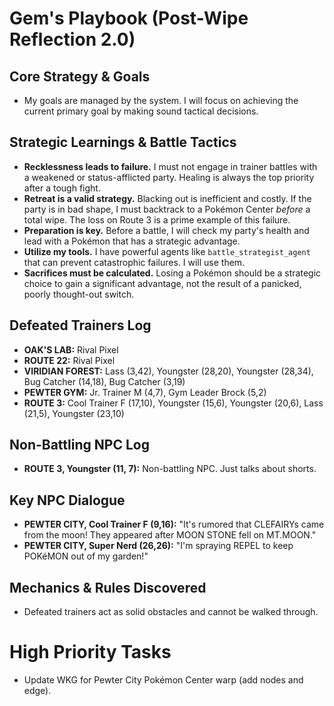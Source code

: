 # Gem's Playbook (Post-Wipe Reflection 2.0)

## Core Strategy & Goals
- My goals are managed by the system. I will focus on achieving the current primary goal by making sound tactical decisions.

## Strategic Learnings & Battle Tactics
- **Recklessness leads to failure.** I must not engage in trainer battles with a weakened or status-afflicted party. Healing is always the top priority after a tough fight.
- **Retreat is a valid strategy.** Blacking out is inefficient and costly. If the party is in bad shape, I must backtrack to a Pokémon Center *before* a total wipe. The loss on Route 3 is a prime example of this failure.
- **Preparation is key.** Before a battle, I will check my party's health and lead with a Pokémon that has a strategic advantage.
- **Utilize my tools.** I have powerful agents like `battle_strategist_agent` that can prevent catastrophic failures. I will use them.
- **Sacrifices must be calculated.** Losing a Pokémon should be a strategic choice to gain a significant advantage, not the result of a panicked, poorly thought-out switch.

## Defeated Trainers Log
- **OAK'S LAB:** Rival Pixel
- **ROUTE 22:** Rival Pixel
- **VIRIDIAN FOREST:** Lass (3,42), Youngster (28,20), Youngster (28,34), Bug Catcher (14,18), Bug Catcher (3,19)
- **PEWTER GYM:** Jr. Trainer M (4,7), Gym Leader Brock (5,2)
- **ROUTE 3:** Cool Trainer F (17,10), Youngster (15,6), Youngster (20,6), Lass (21,5), Youngster (23,10)

## Non-Battling NPC Log
- **ROUTE 3, Youngster (11, 7):** Non-battling NPC. Just talks about shorts.

## Key NPC Dialogue
- **PEWTER CITY, Cool Trainer F (9,16):** "It's rumored that CLEFAIRYs came from the moon! They appeared after MOON STONE fell on MT.MOON."
- **PEWTER CITY, Super Nerd (26,26):** "I'm spraying REPEL to keep POKéMON out of my garden!"

## Mechanics & Rules Discovered
- Defeated trainers act as solid obstacles and cannot be walked through.

# High Priority Tasks
- Update WKG for Pewter City Pokémon Center warp (add nodes and edge).